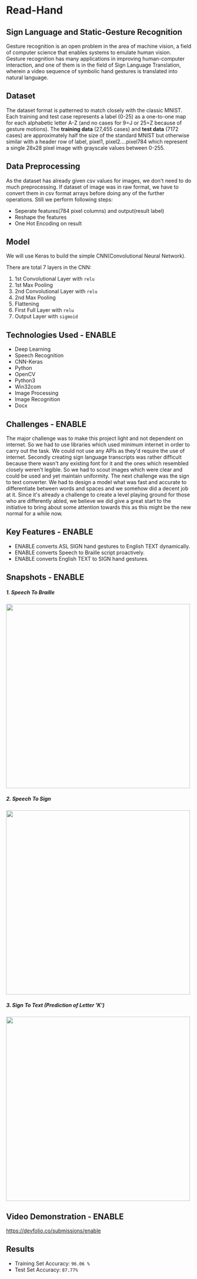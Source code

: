 # Read-Hand

## Sign Language and Static-Gesture Recognition

Gesture recognition is an open problem in the area of machine vision, a field of computer science that enables systems to emulate human vision. Gesture recognition has many applications in improving human-computer interaction, and one of them is in the field of Sign Language Translation, wherein a video sequence of symbolic hand gestures is translated into natural language.

## Dataset

The dataset format is patterned to match closely with the classic MNIST. Each training and test case represents a label (0-25) as a one-to-one map for each alphabetic letter A-Z (and no cases for 9=J or 25=Z because of gesture motions). The __training data__ (27,455 cases) and __test data__ (7172 cases) are approximately half the size of the standard MNIST but otherwise similar with a header row of label, pixel1, pixel2....pixel784 which represent a single 28x28 pixel image with grayscale values between 0-255. 

## Data Preprocessing

As the dataset has already given csv values for images, we don't need to do much preprocessing. If dataset of image was in raw format, we have to convert them in csv format arrays before doing any of the further operations. Still we perform following steps:

- Seperate features(784 pixel columns) and output(result label)
- Reshape the features
- One Hot Encoding on result 

## Model

We will use Keras to build the simple CNN(Convolutional Neural Network).

There are total 7 layers in the CNN:

1. 1st Convolutional Layer with `relu`
2. 1st Max Pooling 
3. 2nd Convolutional Layer with `relu`
4. 2nd Max Pooling
5. Flattening
6. First Full Layer with `relu`
7. Output Layer with `sigmoid`

## Technologies Used - ENABLE

* Deep Learning
* Speech Recognition
* CNN-Keras
* Python 
* OpenCV
* Python3
* Win32com
* Image Processing
* Image Recognition
* Docx

## Challenges - ENABLE

The major challenge was to make this project light and not dependent on internet. So we had to use libraries which used minimum internet in order to carry out the task. We could not use any APIs as they'd require the use of internet. Secondly creating sign language transcripts was rather difficult because there wasn't any existing font for it and the ones which resembled closely weren't legible. So we had to scout images which were clear and could be used and yet maintain uniformity. The next challenge was the sign to text converter. We had to design a model what was fast and accurate to differentiate between words and spaces and we somehow did a decent job at it. Since it's already a challenge to create a level playing ground for those who are differently abled, we believe we did give a great start to the initiative to bring about some attention towards this as this might be the new normal for a while now.

## Key Features - ENABLE

* ENABLE converts ASL SIGN hand gestures to English TEXT dynamically.
* ENABLE converts Speech to Braille script proactively.
* ENABLE converts English TEXT to SIGN hand gestures.

## Snapshots - ENABLE

##### 1. Speech To Braille
<img src="http://devfolio-prod.s3.ap-south-1.amazonaws.com/hackathons/bfedfa89e30645b68a7145c312d3da12/projects/38ba2f4b826e42a68f3ece4c5be0684e/picfxtquvsd5.png" width="500"> 

##### 2. Speech To Sign
<img src="https://devfolio-prod.s3.ap-south-1.amazonaws.com/hackathons/bfedfa89e30645b68a7145c312d3da12/projects/38ba2f4b826e42a68f3ece4c5be0684e/picos6ueyx61.png" width="500"> 

##### 3. Sign To Text (Prediction of Letter 'K')
<img src="https://devfolio-prod.s3.ap-south-1.amazonaws.com/hackathons/bfedfa89e30645b68a7145c312d3da12/projects/38ba2f4b826e42a68f3ece4c5be0684e/picnjhewvtif.png" width="500"> 

## Video Demonstration - ENABLE

https://devfolio.co/submissions/enable

## Results

- Training Set Accuracy: `96.06 %`
- Test Set Accuracy: `87.77%`
